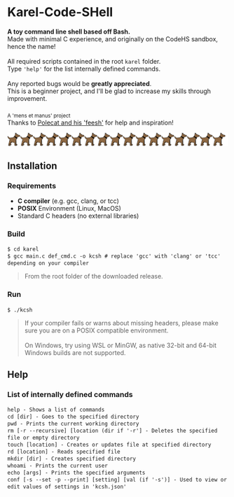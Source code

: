 # Karel-Code-SHell
**A toy command line shell based off Bash.**<br/>
Made with minimal C experience, and originally on the CodeHS sandbox, hence the name!<br/>
<br/>
All required scripts contained in the root `karel` folder.<br/>
Type `'help'` for the list internally defined commands.<br/>
<br/>
Any reported bugs would be **greatly appreciated**.<br/>
This is a beginner project, and I'll be glad to increase my skills through improvement.<br/>
<br/>
<sub>A 'mens et manus' project</sub><br/>
Thanks to [Polecat and his 'feesh'](https://github.com/polecatttt/feesh) for help and inspiration!

![Image Source: CodeHS](IGNOREME/karel_404.png)

## Installation
### Requirements
- **C compiler** (e.g. gcc, clang, or tcc)
- **POSIX** Environment (Linux, MacOS)
- Standard C headers (no external libraries)

<!-- -->

### Build
```console
$ cd karel
$ gcc main.c def_cmd.c -o kcsh # replace 'gcc' with 'clang' or 'tcc' depending on your compiler
```
> From the root folder of the downloaded release.

### Run
```console
$ ./kcsh
```
> If your compiler fails or warns about missing headers, please make sure you are on a POSIX compatible environment.<br/>
><br/>
> On Windows, try using WSL or MinGW, as native 32-bit and 64-bit Windows builds are not supported.

<!-- End Of Section -->

## Help
### List of internally defined commands
```
help - Shows a list of commands
cd [dir] - Goes to the specified directory
pwd - Prints the current working directory
rm [-r --recursive] [location (dir if '-r'] - Deletes the specified file or empty directory
touch [location] - Creates or updates file at specified directory
rd [location] - Reads specified file
mkdir [dir] - Creates specified directory
whoami - Prints the current user
echo [args] - Prints the specified arguments
conf [-s --set -p --print] [setting] [val (if '-s')] - Used to view or edit values of settings in 'kcsh.json'
```

